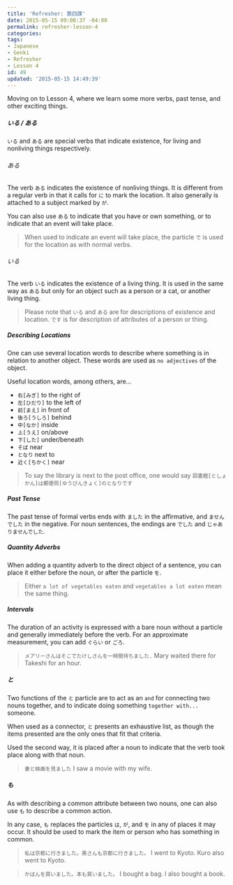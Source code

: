 ```yaml
---
title: 'Refresher: 第四課'
date: 2015-05-15 09:08:37 -04:00
permalink: refresher-lesson-4
categories:
tags:
- Japanese
- Genki
- Refresher
- Lesson 4
id: 49
updated: '2015-05-15 14:49:39'
---
```


Moving on to Lesson 4, where we learn some more verbs, past tense, and other exciting things.

##### いる / ある

`いる` and `ある` are special verbs that indicate existence, for living and nonliving things respectively.

###### ある

The verb `ある` indicates the existence of nonliving things. It is different from a regular verb in that it calls for `に` to mark the location. It also generally is attached to a subject marked by `が`.

You can also use `ある` to indicate that you have or own something, or to indicate that an event will take place.

> When used to indicate an event will take place, the particle `で` is used for the location as with normal verbs.

###### いる

The verb `いる` indicates the existence of a living thing. It is used in the same way as `ある` but only for an object such as a person or a cat, or another living thing.

> Please note that `いる` and `ある` are for descriptions of existence and location. `です` is for description of attributes of a person or thing.

##### Describing Locations

One can use several location words to describe where something is in relation to another object. These words are used as `no adjectives` of the object.

Useful location words, among others, are...

 - `右[みぎ]` to the right of
 - `左[ひだり]` to the left of
 - `前[まえ]` in front of
 - `後ろ[うしろ]` behind
 - `中[なか]` inside
 - `上[うえ]` on/above
 - `下[した]` under/beneath
 - `そば` near
 - `となり` next to
 - `近く[ちかく]` near

> To say the library is next to the post office, one would say `図書館[としょかん]は郵便局[ゆうびんきょく]のとなりです`

##### Past Tense

The past tense of formal verbs ends with `ました` in the affirmative, and `ませんでした` in the negative. For noun sentences, the endings are `でした` and `じゃありませんでした`.

##### Quantity Adverbs

When adding a quantity adverb to the direct object of a sentence, you can place it either before the noun, or after the particle `を`.

> Either `a lot of vegetables eaten` and `vegetables a lot eaten` mean the same thing.

##### Intervals

The duration of an activity is expressed with a bare noun without a particle and generally immediately before the verb. For an approximate measurement, you can add `ぐらい` or `ごろ`.

> `メアリーさんはそこでたけしさんを一時間待ちました.` Mary waited there for Takeshi for an hour.

##### と

Two functions of the `と` particle are to act as an `and` for connecting two nouns together, and to indicate doing something `together with...` someone.

When used as a connector, `と` presents an exhaustive list, as though the items presented are the only ones that fit that criteria.

Used the second way, it is placed after a noun to indicate that the verb took place along with that noun.

> `妻と映画を見ました` I saw a movie with my wife.

##### も

As with describing a common attribute between two nouns, one can also use `も` to describe a common action.

In any case, `も` replaces the particles `は`, `が`, and `を` in any of places it may occur. It should be used to mark the item or person who has something in common.

> `私は京都に行きました。黒さんも京都に行きました。` I went to Kyoto. Kuro also went to Kyoto.

> `かばんを買いました。本も買いました。` I bought a bag. I also bought a book.
